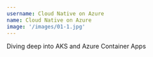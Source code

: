 ```yaml
---
username: Cloud Native on Azure
name: Cloud Native on Azure
image: '/images/01-1.jpg'
---
```

Diving deep into AKS and Azure Container Apps